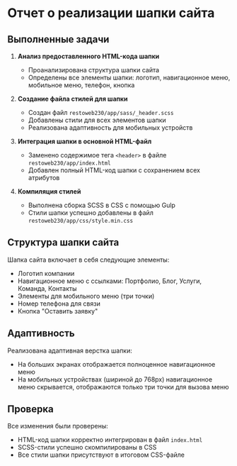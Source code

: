 # Отчет о реализации шапки сайта

## Выполненные задачи

1. **Анализ предоставленного HTML-кода шапки**

   - Проанализирована структура шапки сайта
   - Определены все элементы шапки: логотип, навигационное меню, мобильное меню, телефон, кнопка

2. **Создание файла стилей для шапки**

   - Создан файл `restoweb230/app/sass/_header.scss`
   - Добавлены стили для всех элементов шапки
   - Реализована адаптивность для мобильных устройств

3. **Интеграция шапки в основной HTML-файл**

   - Заменено содержимое тега `<header>` в файле `restoweb230/app/index.html`
   - Добавлен полный HTML-код шапки с сохранением всех атрибутов

4. **Компиляция стилей**
   - Выполнена сборка SCSS в CSS с помощью Gulp
   - Стили шапки успешно добавлены в файл `restoweb230/app/css/style.min.css`

## Структура шапки сайта

Шапка сайта включает в себя следующие элементы:

- Логотип компании
- Навигационное меню с ссылками: Портфолио, Блог, Услуги, Команда, Контакты
- Элементы для мобильного меню (три точки)
- Номер телефона для связи
- Кнопка "Оставить заявку"

## Адаптивность

Реализована адаптивная верстка шапки:

- На больших экранах отображается полноценное навигационное меню
- На мобильных устройствах (шириной до 768px) навигационное меню скрывается, отображаются только три точки для вызова меню

## Проверка

Все изменения были проверены:

- HTML-код шапки корректно интегрирован в файл `index.html`
- SCSS-стили успешно скомпилированы в CSS
- Все стили шапки присутствуют в итоговом CSS-файле
